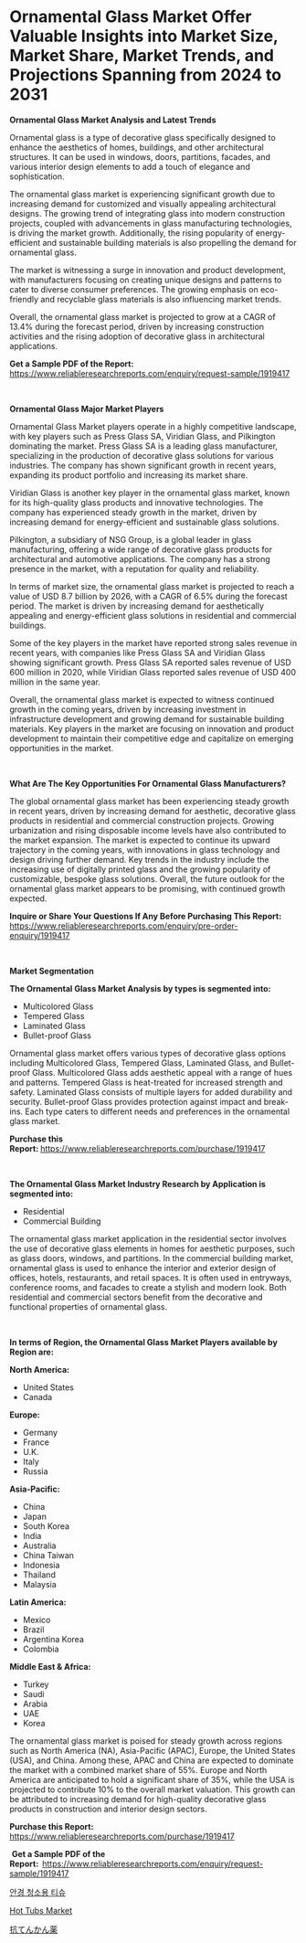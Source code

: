 <p><h1>Ornamental Glass Market Offer Valuable Insights into Market Size, Market Share, Market Trends, and Projections Spanning from 2024 to 2031</h1></p><p><strong>Ornamental Glass Market Analysis and Latest Trends</strong></p>
<p><p>Ornamental glass is a type of decorative glass specifically designed to enhance the aesthetics of homes, buildings, and other architectural structures. It can be used in windows, doors, partitions, facades, and various interior design elements to add a touch of elegance and sophistication.</p><p>The ornamental glass market is experiencing significant growth due to increasing demand for customized and visually appealing architectural designs. The growing trend of integrating glass into modern construction projects, coupled with advancements in glass manufacturing technologies, is driving the market growth. Additionally, the rising popularity of energy-efficient and sustainable building materials is also propelling the demand for ornamental glass.</p><p>The market is witnessing a surge in innovation and product development, with manufacturers focusing on creating unique designs and patterns to cater to diverse consumer preferences. The growing emphasis on eco-friendly and recyclable glass materials is also influencing market trends.</p><p>Overall, the ornamental glass market is projected to grow at a CAGR of 13.4% during the forecast period, driven by increasing construction activities and the rising adoption of decorative glass in architectural applications.</p></p>
<p><strong>Get a Sample PDF of the Report:&nbsp;</strong> <a href="https://www.reliableresearchreports.com/enquiry/request-sample/1919417">https://www.reliableresearchreports.com/enquiry/request-sample/1919417</a></p>
<p>&nbsp;</p>
<p><strong>Ornamental Glass Major Market Players</strong></p>
<p><p>Ornamental Glass Market players operate in a highly competitive landscape, with key players such as Press Glass SA, Viridian Glass, and Pilkington dominating the market. Press Glass SA is a leading glass manufacturer, specializing in the production of decorative glass solutions for various industries. The company has shown significant growth in recent years, expanding its product portfolio and increasing its market share.</p><p>Viridian Glass is another key player in the ornamental glass market, known for its high-quality glass products and innovative technologies. The company has experienced steady growth in the market, driven by increasing demand for energy-efficient and sustainable glass solutions.</p><p>Pilkington, a subsidiary of NSG Group, is a global leader in glass manufacturing, offering a wide range of decorative glass products for architectural and automotive applications. The company has a strong presence in the market, with a reputation for quality and reliability.</p><p>In terms of market size, the ornamental glass market is projected to reach a value of USD 8.7 billion by 2026, with a CAGR of 6.5% during the forecast period. The market is driven by increasing demand for aesthetically appealing and energy-efficient glass solutions in residential and commercial buildings.</p><p>Some of the key players in the market have reported strong sales revenue in recent years, with companies like Press Glass SA and Viridian Glass showing significant growth. Press Glass SA reported sales revenue of USD 600 million in 2020, while Viridian Glass reported sales revenue of USD 400 million in the same year.</p><p>Overall, the ornamental glass market is expected to witness continued growth in the coming years, driven by increasing investment in infrastructure development and growing demand for sustainable building materials. Key players in the market are focusing on innovation and product development to maintain their competitive edge and capitalize on emerging opportunities in the market.</p></p>
<p>&nbsp;</p>
<p><strong>What Are The Key Opportunities For Ornamental Glass Manufacturers?</strong></p>
<p><p>The global ornamental glass market has been experiencing steady growth in recent years, driven by increasing demand for aesthetic, decorative glass products in residential and commercial construction projects. Growing urbanization and rising disposable income levels have also contributed to the market expansion. The market is expected to continue its upward trajectory in the coming years, with innovations in glass technology and design driving further demand. Key trends in the industry include the increasing use of digitally printed glass and the growing popularity of customizable, bespoke glass solutions. Overall, the future outlook for the ornamental glass market appears to be promising, with continued growth expected.</p></p>
<p><strong>Inquire or Share Your Questions If Any Before Purchasing This Report:</strong> <a href="https://www.reliableresearchreports.com/enquiry/pre-order-enquiry/1919417">https://www.reliableresearchreports.com/enquiry/pre-order-enquiry/1919417</a></p>
<p>&nbsp;</p>
<p><strong>Market Segmentation</strong></p>
<p><strong>The Ornamental Glass Market Analysis by types is segmented into:</strong></p>
<p><ul><li>Multicolored Glass</li><li>Tempered Glass</li><li>Laminated Glass</li><li>Bullet-proof Glass</li></ul></p>
<p><p>Ornamental glass market offers various types of decorative glass options including Multicolored Glass, Tempered Glass, Laminated Glass, and Bullet-proof Glass. Multicolored Glass adds aesthetic appeal with a range of hues and patterns. Tempered Glass is heat-treated for increased strength and safety. Laminated Glass consists of multiple layers for added durability and security. Bullet-proof Glass provides protection against impact and break-ins. Each type caters to different needs and preferences in the ornamental glass market.</p></p>
<p><strong>Purchase this Report:&nbsp;</strong><a href="https://www.reliableresearchreports.com/purchase/1919417">https://www.reliableresearchreports.com/purchase/1919417</a></p>
<p>&nbsp;</p>
<p><strong>The Ornamental Glass Market Industry Research by Application is segmented into:</strong></p>
<p><ul><li>Residential</li><li>Commercial Building</li></ul></p>
<p><p>The ornamental glass market application in the residential sector involves the use of decorative glass elements in homes for aesthetic purposes, such as glass doors, windows, and partitions. In the commercial building market, ornamental glass is used to enhance the interior and exterior design of offices, hotels, restaurants, and retail spaces. It is often used in entryways, conference rooms, and facades to create a stylish and modern look. Both residential and commercial sectors benefit from the decorative and functional properties of ornamental glass.</p></p>
<p>&nbsp;</p>
<p><strong>In terms of Region, the Ornamental Glass Market Players available by Region are:</strong></p>
<p>
    <p> <strong> North America: </strong>
        <ul>
            <li>United States</li>
            <li>Canada</li>
        </ul>
        </p> 
    <p> <strong> Europe: </strong>
        <ul>
            <li>Germany</li>
            <li>France</li>
            <li>U.K.</li>
            <li>Italy</li>
            <li>Russia</li>
        </ul>
        </p> 
    <p> <strong> Asia-Pacific: </strong>
        <ul>
            <li>China</li>
            <li>Japan</li>
            <li>South Korea</li>
            <li>India</li>
            <li>Australia</li>
            <li>China Taiwan</li>
            <li>Indonesia</li>
            <li>Thailand</li>
            <li>Malaysia</li>
        </ul>
        </p> 
    <p> <strong> Latin America: </strong>
        <ul>
            <li>Mexico</li>
            <li>Brazil</li>
            <li>Argentina Korea</li>
            <li>Colombia</li>
        </ul>
        </p> 
    <p> <strong> Middle East & Africa: </strong>
        <ul>
            <li>Turkey</li>
            <li>Saudi</li>
            <li>Arabia</li>
            <li>UAE</li>
            <li>Korea</li>
        </ul>
    </p>
    </p>
<p><p>The ornamental glass market is poised for steady growth across regions such as North America (NA), Asia-Pacific (APAC), Europe, the United States (USA), and China. Among these, APAC and China are expected to dominate the market with a combined market share of 55%. Europe and North America are anticipated to hold a significant share of 35%, while the USA is projected to contribute 10% to the overall market valuation. This growth can be attributed to increasing demand for high-quality decorative glass products in construction and interior design sectors.</p></p>
<p><strong>Purchase this Report: </strong><a href="https://www.reliableresearchreports.com/purchase/1919417">https://www.reliableresearchreports.com/purchase/1919417</a></p>
<p>&nbsp;<strong>Get a Sample PDF of the Report:&nbsp;&nbsp;</strong><a href="https://www.reliableresearchreports.com/enquiry/request-sample/1919417">https://www.reliableresearchreports.com/enquiry/request-sample/1919417</a></p>
<p><strong></strong></p>
<p><p><a href="https://medium.com/@rickymetzdvm/%EC%95%88%EA%B2%BD-%EC%B2%AD%EC%86%8C-%ED%8B%B0%EC%8A%88-%EC%8B%9C%EC%9E%A5-%EC%A0%90%EC%9C%A0%EC%9C%A8-%EB%B3%80%ED%99%94-%EB%B0%8F-%EC%8B%9C%EC%9E%A5-%EC%84%B1%EC%9E%A5-%EB%8F%99%ED%96%A5-2024-2031-e199eeee6202">안경 청소용 티슈</a></p><p><a href="https://github.com/lataunyatinikmelvin59ilbd0dv/Market-Research-Report-List-1/blob/main/hot-tubs-market.md">Hot Tubs Market</a></p><p><a href="https://medium.com/@nicolaseller56452023/%E6%8A%97%E3%81%A6%E3%82%93%E3%81%8B%E3%82%93%E8%96%AC%E5%B8%82%E5%A0%B4%E8%A6%8F%E6%A8%A1-%E5%B8%82%E5%A0%B4%E5%8B%95%E5%90%91%E3%81%A8%E5%B8%82%E5%A0%B4%E4%BA%88%E6%B8%AC-2024%E5%B9%B4%E3%81%8B%E3%82%892031%E5%B9%B4-bb9651a9404c">抗てんかん薬</a></p></p>
